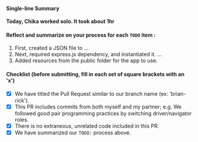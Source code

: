 #### Single-line Summary
**Today, Chika worked solo. It took about 1hr**

#### Reflect and summarize on your process for each `TODO` item :  
  1. First, created a JSON file to  ...
  2. Next, required express.js dependency, and instantiated it. ...
  3. Added resources from the public folder for the app to use.

#### Checklist (before submitting, fill in each set of square brackets with an 'x')
- [x] We have titled the Pull Request similar to our branch name (ex: 'brian-rick').
- [x] This PR includes commits from both myself and my partner; e.g. We followed good pair programming practices by switching driver/navigator roles.
- [x] There is no extraneous, unrelated code included in this PR.
- [x] We have summarized our `TODO:` process above.
